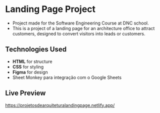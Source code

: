 # Landing Page Project

- Project made for the Software Engineering Course at DNC ​​school.
- This is a project of a landing page for an architecture office to attract customers, designed to convert visitors into leads or customers.
## Technologies Used

- **HTML** for structure
- **CSS** for styling
- **Figma** for design
- Sheet Monkey para integração com o Google Sheets

## Live Preview

https://projetosdearquiteturalandingpage.netlify.app/

